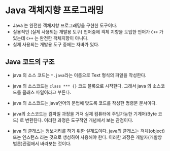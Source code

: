# Java 객체지향 프로그래밍
* Java 는 완전한 객체지향 프로그래밍을 구현한 도구이다.
* 실용적인 (실제 사용되는 개발용 도구) 언어중에 객체 지향을 도입한 언어가 `C++` 가 있는데 `C++` 는 완전한 객체지향이 아니다.
* 실제 사용되는 개발용 도구 중에는 자바가 있다. 

## Java 코드의 구조
* java 의 소스 코드는 `*.java`라는 이름으로 Text 형식의 파일을 작성한다.
* java 의 소스코드는 `class *** {}` 코드 블록으로 시작한다. 그래서 java 의 소스코드를 클래스 파일이라고 부른다.

* java 의 소스코드는 java언어의 문법에 맞도록 코드를 작성한 명령문 문서이다.
* java의 소스코드는 컴파일 과정을 거쳐 실제 컴퓨터에 주입가능한 기계어(Byte 코드) 로 변환된다. 이러한 과정은 도구적인 개념에서 보는 관점이다.
* java 의 클래스는 정보처리를 하기 위한 설계도이다. java의 클래스는 객체(object) 또는 인스턴스 라는 것으로 생성하여 사용해야 한다. 이러한 과정은 개발자(개발방법론)관점에서 바라보는 것이다.